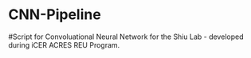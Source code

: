 # CNN-Pipeline
#Script for Convoluational Neural Network for the Shiu Lab - developed during iCER ACRES REU Program. 
